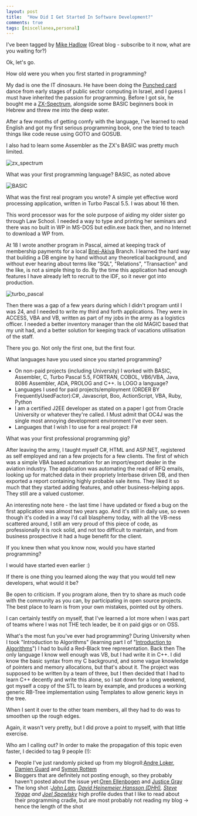 ```yaml
---
layout: post
title:  "How Did I Get Started In Software Development?"
comments: true
tags: [miscellanea,personal]
---
```




I've been tagged by [Mike Hadlow](http://mikehadlow.blogspot.com/) (Great blog - subscribe to it now, what are you waiting for?)  

 

Ok, let's go.  

 How old were you when you first started in programming?

My dad is one the IT dinosaurs. He have been doing the [Punched card](http://en.wikipedia.org/wiki/Punched_card) dance from early stages of public sector computing in Israel, and I guess I must have inherited the passion for programming. Before I got six, he bought me a [ZX-Spectrum](http://en.wikipedia.org/wiki/ZX_Spectrum), alongside some BASIC beginners book in Hebrew and threw me into the deep water.  

After a few months of getting comfy with the language, I've learned to read English and got my first serious programming book, one the tried to teach things like code reuse using GOTO and GOSUB.  

I also had to learn some Assembler as the ZX's BASIC was pretty much limited.  

![zx_spectrum](http://kenegozi.com/Blog/uploaded/HowDidIGetStartedInSoftwareDevelopment_DBEC/zx_spectrum_thumb.jpg)

 

 What was your first programming language?
BASIC, as noted above

![BASIC](http://kenegozi.com/Blog/uploaded/HowDidIGetStartedInSoftwareDevelopment_DBEC/BASIC_thumb.png)


What was the first real program you wrote?
A simple yet effective word processing application, written in Turbo Pascal 5.5. I was about 16 then.

This word processor was for the sole purpose of aiding my older sister go through Law School. I needed a way to type and printing her seminars and there was no built in WP in MS-DOS but edlin.exe back then, and no Internet to download a WP from.



At 18 I wrote another program in Pascal, aimed at keeping track of membership payments for a local [Bnei-Akiva](http://en.wikipedia.org/wiki/Bnei_Akiva) Branch. I learned the hard way that building a DB engine by hand without any theoretical background, and without ever hearing about terms like "SQL", "Relations", "Transaction" and the like, is not a simple thing to do. By the time this application had enough features I have already left to recruit to the IDF, so it never got into production.

![turbo_pascal](http://kenegozi.com/Blog/uploaded/HowDidIGetStartedInSoftwareDevelopment_DBEC/turbo_pascal_thumb.png)



Then there was a gap of a few years during which I didn't program until I was 24, and I needed to write my third and forth applications. They were in ACCESS, VBA and VB, written as part of my jobs in the army as a logistics officer. I needed a better inventory manager than the old MAGIC based that my unit had, and a better solution for keeping track of vacations utilisation of the staff. 



There you go. Not only the first one, but the first four.




What languages have you used since you started programming?
- On non-paid projects (including University) I worked with BASIC, Assembler, C, Turbo Pascal 5.5, FORTRAN, COBOL, VB6/VBA, Java, 8086 Assembler, ADA, PROLOG and C++. Is LOGO a language?  
- Languages I used for paid projects/employment (ORDER BY FrequentlyUsedFactor):C#, Javascript, Boo, ActionScript, VBA, Ruby, Python  
- I am a certified J2EE developer as stated on a paper I got from Oracle University or whatever they're called. I Must admit that OC4J was the single most annoying development environment I've ever seen.  
- Languages that I wish I to use for a real project: F#






What was your first professional programming gig?

After leaving the army, I taught myself C#, HTML and ASP.NET, registered as self employed and ran a few projects for a few clients. The first of which was a simple VBA based automation for an import/export dealer in the aviation industry. The application was automating the read of RFQ emails, looking up for matched data in their propriety Interbase driven DB, and then exported a report containing highly probable sale items. They liked it so much that they started adding features, and other business-helping apps. They still are a valued customer.  

An interesting note here - the last time I have updated or fixed a bug on the first application was almost two years ago. And it's still in daily use, so even though it's coded in a way I'd call blasphemy today, with all the VB-ness scattered around, I still am very proud of this piece of code, as professionally it is rock solid, and not too difficult to maintain, and from business prospective it had a huge benefit for the client.  

 

 If you knew then what you know now, would you have started programming?

I would have started even earlier :)  

 

 If there is one thing you learned along the way that you would tell new developers, what would it be?

Be open to criticism. If you program alone, then try to share as much code with the community as you can, by participating in open source projects. The best place to learn is from your own mistakes, pointed out by others.  

I can certainly testify on myself, that I've learned a lot more when I was part of teams where I was not THE tech leader, be it on paid gigs or on OSS.  

 

 What's the most fun you've ever had programming?
During University when I took "Introduction to Algorithms" (learning part I of "[Introduction to Algorithms](http://projects.csail.mit.edu/clrs/)") I had to build a Red-Black tree representation. Back then The only language I know well enough was VB, but I had write it in C++. I did know the basic syntax from my C background, and some vague knowledge of pointers and memory allocations, but that's about it. The project was supposed to be written by a team of three, but I then decided that I had to learn C++ decently and write this alone, so I sat down for a long weekend, got myself a copy of the STL to learn by example, and produces a working generic RB-Tree implementation using Templates to allow generic keys in the tree.

When I sent it over to the other team members, all they had to do was to smoothen up the rough edges.

Again, it wasn't very pretty, but I did prove a point to myself, with that little exercise.


Who am I calling out?
In order to make the propagation of this topic even faster, I decided to tag 9 people (!):
- People I've just randomly picked up from my blogroll:[Andre Loker](http://blog.andreloker.de/), [Damien Guard](http://damieng.com/) and [Symon Rottem](http://blog.symbiotic-development.com/)
- Bloggers that are definitely not posting enough, so they probably haven't posted about the issue yet:[Oren Ellenbogen](http://www.lnbogen.com/) and [Justice Gray](http://graysmatter.codivation.com/)
- The long shot *:[John Lam](http://www.iunknown.com), [David Heinemeier Hansson (DHH)](http://www.loudthinking.com/), [Steve Yegge](http://steve-yegge.blogspot.com/) and [Joel Spowlsky](http://www.joelonsoftware.com/)* high profile dudes that I like to read about their programming cradle, but are most probably not reading my blog -> hence the length of the shot



